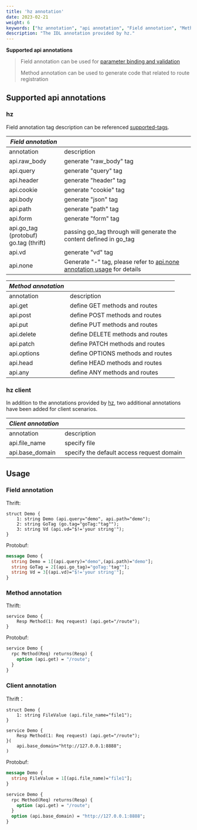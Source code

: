 ```yaml
---
title: 'hz annotation'
date: 2023-02-21
weight: 6
keywords: ["hz annotation", "api annotation", "Field annotation", "Method annotation"]
description: "The IDL annotation provided by hz."
---
```

**Supported api annotations**

> Field annotation can be used for [parameter binding and validation](https://www.cloudwego.io/docs/hertz/tutorials/basic-feature/binding-and-validate/)
>
> Method annotation can be used to generate code that related to route registration

## Supported api annotations

### hz

Field annotation tag description can be referenced [supported-tags](https://www.cloudwego.io/docs/hertz/tutorials/basic-feature/binding-and-validate/#supported-tags).

| _Field annotation_                       |                                                                    |
| ---------------------------------------- | ------------------------------------------------------------------ |
| annotation                               | description                                                        |
| api.raw_body                             | generate "raw_body" tag                                            |
| api.query                                | generate "query" tag                                               |
| api.header                               | generate "header" tag                                              |
| api.cookie                               | generate "cookie" tag                                              |
| api.body                                 | generate "json" tag                                                |
| api.path                                 | generate "path" tag                                                |
| api.form                                 | generate "form" tag                                                |
| api.go_tag (protobuf)<br>go.tag (thrift) | passing go_tag through will generate the content defined in go_tag |
| api.vd                                   | generate "vd" tag                                                  |
| api.none                                   | Generate "-" tag, please refer to [api.none annotation usage](/docs/hertz/tutorials/toolkit/more-feature/api_none/) for details |

| _Method annotation_ |                                   |
| ------------------- | --------------------------------- |
| annotation          | description                       |
| api.get             | define GET methods and routes     |
| api.post            | define POST methods and routes    |
| api.put             | define PUT methods and routes     |
| api.delete          | define DELETE methods and routes  |
| api.patch           | define PATCH methods and routes   |
| api.options         | define OPTIONS methods and routes |
| api.head            | define HEAD methods and routes    |
| api.any             | define ANY methods and routes     |

### hz client

In addition to the annotations provided by [hz](#hz), two additional annotations have been added for client scenarios.

| _Client annotation_ |                         |
| ------------- | ----------------------- |
| annotation          | description                    |
| api.file_name       | specify file     |
| api.base_domain      | specify the default access request domain    |

## Usage

### Field annotation

Thrift:

```thrift
struct Demo {
    1: string Demo (api.query="demo", api.path="demo");
    2: string GoTag (go.tag="goTag:"tag"");
    3: string Vd (api.vd="$!='your string'");
}
```

Protobuf:

```protobuf
message Demo {
  string Demo = 1[(api.query)="demo",(api.path)="demo"];
  string GoTag = 2[(api.go_tag)="goTag:"tag""];
  string Vd = 3[(api.vd)="$!='your string'"];
}
```

### Method annotation

Thrift:

```thrift
service Demo {
    Resp Method(1: Req request) (api.get="/route");
}
```

Protobuf:

```protobuf
service Demo {
  rpc Method(Req) returns(Resp) {
    option (api.get) = "/route";
  }
}
```

### Client annotation

Thrift：

```thrift
struct Demo {
    1: string FileValue (api.file_name="file1");
}

service Demo {
    Resp Method(1: Req request) (api.get="/route");
}(
    api.base_domain="http://127.0.0.1:8888";
)
```

Protobuf:

```protobuf
message Demo {
  string FileValue = 1[(api.file_name)="file1"];
}

service Demo {
  rpc Method(Req) returns(Resp) {
    option (api.get) = "/route";
  }
  option (api.base_domain) = "http://127.0.0.1:8888";
}
```
